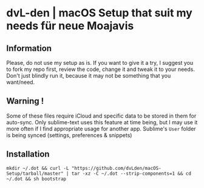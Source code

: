# dvL-den | macOS Setup that suit my needs  für neue Moajavis


## Information
Please, do not use my setup as is. If you want to give it a try, I suggest you to fork my repo first, review the code, change it and tweak it to your needs. Don't just blindly run it, because it may not be something that you want/need.

## Warning !
Some of these files require iCloud and specific data to be stored in them for auto-sync. Only sublime-text uses this feature at time being, but I may use it more often if I find appropriate usage for another app. Sublime's `User` folder is being synced (settings, preferences & snippets)

## Installation
`mkdir ~/.dot && curl -L "https://github.com/dvLden/macOS-Setup/tarball/master" | tar -xz -C ~/.dot --strip-components=1 && cd ~/.dot && sh bootstrap`
